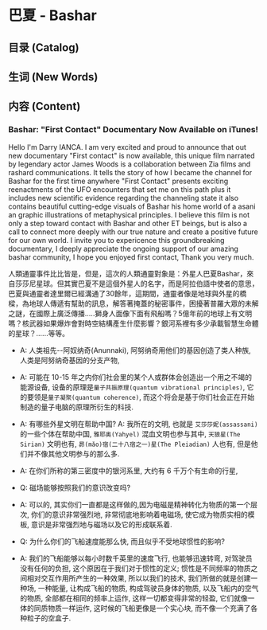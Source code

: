 # 巴夏 - Bashar

## 目录 (Catalog)



## 生词 (New Words)



## 内容 (Content)


### Bashar: "First Contact" Documentary Now Available on iTunes!

Hello I'm Darry IANCA. I am very excited and proud to announce that out new documentary "First contact" is now available, this unique film narrated by legendary actor James Woods is a collaboration between  Zia films and rashard communications. It tells the story of how I  became the channel for Bashar for the first time anywhere "First Contact" presents exciting reenactments of the UFO encounters that set me on this  path plus it includes new scientific evidence regarding the channeling state it also contains beautiful cutting-edge visuals of Bashar his home world of a asani an graphic illustrations of metaphysical principles. I  believe this film is not only a step toward contact with Bashar and other ET beings, but is also a call to connect more deeply with our true nature and create a positive future for our own world. I invite you to expericence this groundbreaking documentary, I deeply appreciate the ongoing support of our amazing bashar community, I hope you enjoyed first contact, Thank you very much.


人類通靈事件比比皆是，但是，這次的人類通靈對象是：外星人巴夏Bashar，來自莎莎尼星球。但其實巴夏不是這個外星人的名字，而是阿拉伯語中使者的意思，巴夏與通靈者達里爾已經溝通了30餘年，這期間，通靈者像是地球與外星的橋樑，為地球人傳遞有幫助的訊息，解答著掩蓋的秘密事件，困擾著普羅大眾的未解之謎，在國際上廣泛傳播.....獅身人面像下面有飛船嗎？5億年前的地球上有文明嗎？核武器如果爆炸會對時空結構產生什麼影響？銀河系裡有多少承載智慧生命體的星球？......等等。
  

- A: 人类祖先--阿奴纳奇(Anunnaki), 阿努纳奇用他们的基因创造了类人种族, 人类是阿努纳奇基因的分支产物, 

- A: 可能在 10-15 年之内你们社会里的某个人或群体会创造出一个用之不竭的能源设备, 设备的原理是`量子共振原理(quantum vibrational principles)`, 它的要领是`量子凝聚(quantum coherence)`, 而这个将会是基于你们社会正在开始制造的量子电脑的原理所衍生的科技.

- A: 有哪些外星文明在帮助中国? A: 我所在的文明, 也就是 `艾莎莎妮(assassani)` 的一些个体在帮助中国, `雅耶奥(Yahyel)` 混血文明也参与其中, `天狼星(The Sirian)` 文明也有, `昴(mǎo)宿(二十八宿之一)星(The Pleiadian)` 人也有, 但是他们并不像其他文明参与的那么多.

- A: 在你们所称的第三密度中的银河系里, 大约有 6 千万个有生命的行星, 

- Q: 磁场能够按照我们的意识改变吗?
- A: 可以的, 其实你们一直都是这样做的,因为电磁是精神转化为物质的第一个层次, 你们的意识非常强烈地, 非常彻底地影响着电磁场, 使它成为物质实相的模板, 意识是非常强烈地与磁场以及它的形成联系着.

- Q: 为什么你们的飞船速度能那么快, 而且似乎不受地球惯性的影响? 
- A: 我们的飞船能够以每小时数千英里的速度飞行, 也能够迅速转弯, 对驾驶员没有任何的负担, 这个原因在于我们对于惯性的定义; 惯性是不同频率的物质之间相对交互作用所产生的一种效果, 所以以我们的技术, 我们所做的就是创建一种场, 一种能量, 让构成飞船的物质, 构成驾驶员身体的物质, 以及飞船内的空气的物质, 全部都在相同的频率上运作, 这样一切都变得非常的轻盈, 它们就像一体的同质物质一样运作, 这时候的飞船更像是一个实心块, 而不像一个充满了各种粒子的空盒子.
